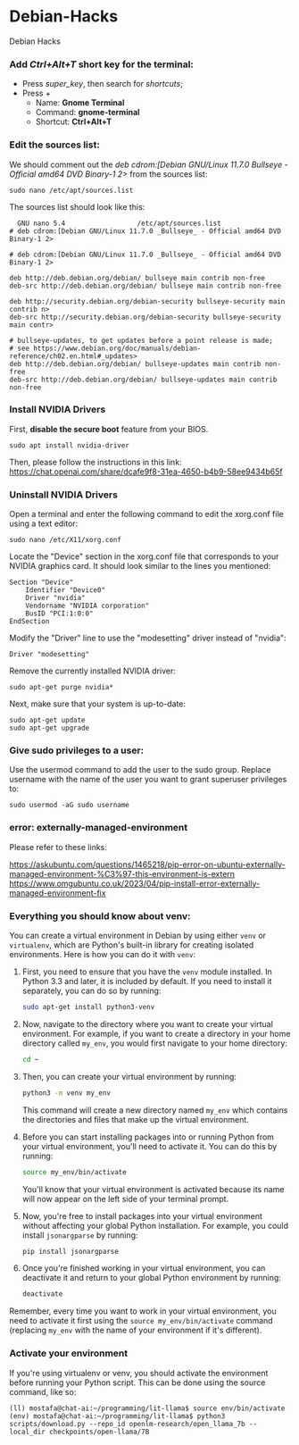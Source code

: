 # Debian-Hacks
Debian Hacks

### Add _Ctrl+Alt+T_ short key for the terminal:
* Press _super_key_, then search for _shortcuts_;
* Press _+_
  * Name: **Gnome Terminal**
  * Command: **gnome-terminal**
  * Shortcut: **Ctrl+Alt+T**
  

### Edit the sources list:

We should comment out the _deb cdrom:[Debian GNU/Linux 11.7.0 _Bullseye_ - Official amd64 DVD Binary-1 2>_ from the sources list:

```sudo nano /etc/apt/sources.list```

The sources list should look like this:
```
  GNU nano 5.4                  /etc/apt/sources.list                           
# deb cdrom:[Debian GNU/Linux 11.7.0 _Bullseye_ - Official amd64 DVD Binary-1 2>

# deb cdrom:[Debian GNU/Linux 11.7.0 _Bullseye_ - Official amd64 DVD Binary-1 2>

deb http://deb.debian.org/debian/ bullseye main contrib non-free
deb-src http://deb.debian.org/debian/ bullseye main contrib non-free

deb http://security.debian.org/debian-security bullseye-security main contrib n>
deb-src http://security.debian.org/debian-security bullseye-security main contr>

# bullseye-updates, to get updates before a point release is made;
# see https://www.debian.org/doc/manuals/debian-reference/ch02.en.html#_updates>
deb http://deb.debian.org/debian/ bullseye-updates main contrib non-free
deb-src http://deb.debian.org/debian/ bullseye-updates main contrib non-free
```

### Install NVIDIA Drivers
First, **disable the secure boot** feature from your BIOS.

```
sudo apt install nvidia-driver
```

Then, please follow the instructions in this link:
https://chat.openai.com/share/dcafe9f8-31ea-4650-b4b9-58ee9434b65f

### Uninstall NVIDIA Drivers
Open a terminal and enter the following command to edit the xorg.conf file using a text editor:
```
sudo nano /etc/X11/xorg.conf
```

Locate the "Device" section in the xorg.conf file that corresponds to your NVIDIA graphics card. It should look similar to the lines you mentioned:

```
Section "Device"
    Identifier "Device0"
    Driver "nvidia"
    Vendorname "NVIDIA corporation"
    BusID "PCI:1:0:0"
EndSection
```
Modify the "Driver" line to use the "modesetting" driver instead of "nvidia":
```
Driver "modesetting"

```

Remove the currently installed NVIDIA driver:
```
sudo apt-get purge nvidia*
```
Next, make sure that your system is up-to-date:

```
sudo apt-get update
sudo apt-get upgrade
```

### Give sudo privileges to a user:
Use the usermod command to add the user to the sudo group. Replace username with the name of the user you want to grant superuser privileges to:

```
sudo usermod -aG sudo username
```

### error: externally-managed-environment
Please refer to these links:

https://askubuntu.com/questions/1465218/pip-error-on-ubuntu-externally-managed-environment-%C3%97-this-environment-is-extern
https://www.omgubuntu.co.uk/2023/04/pip-install-error-externally-managed-environment-fix


### Everything you should know about venv:
You can create a virtual environment in Debian by using either `venv` or `virtualenv`, which are Python's built-in library for creating isolated environments. Here is how you can do it with `venv`:

1. First, you need to ensure that you have the `venv` module installed. In Python 3.3 and later, it is included by default. If you need to install it separately, you can do so by running:
   
   ```bash
   sudo apt-get install python3-venv
   ```

2. Now, navigate to the directory where you want to create your virtual environment. For example, if you want to create a directory in your home directory called `my_env`, you would first navigate to your home directory:
   
   ```bash
   cd ~
   ```

3. Then, you can create your virtual environment by running:
   
   ```bash
   python3 -m venv my_env
   ```
   
   This command will create a new directory named `my_env` which contains the directories and files that make up the virtual environment.

4. Before you can start installing packages into or running Python from your virtual environment, you'll need to activate it. You can do this by running:

   ```bash
   source my_env/bin/activate
   ```
   
   You'll know that your virtual environment is activated because its name will now appear on the left side of your terminal prompt.

5. Now, you're free to install packages into your virtual environment without affecting your global Python installation. For example, you could install `jsonargparse` by running:
   
   ```bash
   pip install jsonargparse
   ```
   
6. Once you're finished working in your virtual environment, you can deactivate it and return to your global Python environment by running:

   ```bash
   deactivate
   ```

Remember, every time you want to work in your virtual environment, you need to activate it first using the `source my_env/bin/activate` command (replacing `my_env` with the name of your environment if it's different).

### Activate your environment

If you're using virtualenv or venv, you should activate the environment before running your Python script. This can be done using the source command, like so:
```
(ll) mostafa@chat-ai:~/programming/lit-llama$ source env/bin/activate
(env) mostafa@chat-ai:~/programming/lit-llama$ python3 scripts/download.py --repo_id openlm-research/open_llama_7b --local_dir checkpoints/open-llama/7B
```

